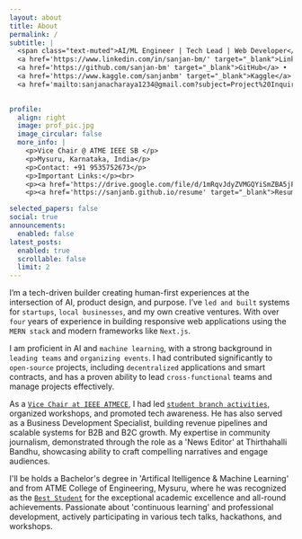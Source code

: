 ```yaml
---
layout: about
title: About
permalink: /
subtitle: |
  <span class="text-muted">AI/ML Engineer | Tech Lead | Web Developer</span> •
  <a href='https://www.linkedin.com/in/sanjan-bm/' target="_blank">LinkedIn</a> •
  <a href='https://github.com/sanjan-bm' target="_blank">GitHub</a> •
  <a href='https://www.kaggle.com/sanjanbm' target="_blank">Kaggle</a> •
  <a href='mailto:sanjanacharaya1234@gmail.com?subject=Project%20Inquiry' target="_blank">Email</a>
  

profile:
  align: right
  image: prof_pic.jpg
  image_circular: false
  more_info: |
    <p>Vice Chair @ ATME IEEE SB </p>
    <p>Mysuru, Karnataka, India</p>
    <p>Contact: +91 9535752673</p>
    <p>Important Links:</p><br>
    <p><a href='https://drive.google.com/file/d/1mRqvJdyZVMGQYiSmZBA5jFywdjk3P1Qz/view' target="_blank">Resume PDF</a></p><br>
    <p><a href='https://sanjanb.github.io/resume' target="_blank">Resume Hosted</a></p>

selected_papers: false
social: true
announcements:
  enabled: false
latest_posts:
  enabled: true
  scrollable: false
  limit: 2
---
```


  I’m a tech-driven builder creating human-first experiences at the intersection of AI, product design, and purpose. I’ve `led and built` systems for `startups`, `local businesses`, and my own creative ventures. With over `four` years of experience in building responsive web applications using the `MERN stack` and modern frameworks like `Next.js`. 

  I am proficient in AI and `machine learning`, with a strong background in `leading teams` and `organizing events`. I had contributed significantly to `open-source` projects, including `decentralized` applications and smart contracts, and has a proven ability to lead `cross-functional` teams and manage projects effectively.

As a [`Vice Chair at IEEE ATMECE`](https://atme.edu.in/ieee-home-2/), I had led [`student branch activities`](https://www.linkedin.com/company/ieee-atmece/posts/?feedView=all), organized workshops, and promoted tech awareness. He has also served as a Business Development Specialist, building revenue pipelines and scalable systems for B2B and B2C growth. My expertise in community journalism, demonstrated through the role as a 'News Editor' at Thirthahalli Bandhu, showcasing ability to craft compelling narratives and engage audiences.

I'll be holds a Bachelor's degree in 'Artifical Itelligence & Machine Learning' and  from ATME College of Engineering, Mysuru, where he was recognized as the [`Best Student`](https://www.linkedin.com/feed/update/urn:li:activity:7274457876113317888/) for the exceptional academic excellence and all-round achievements. Passionate about 'continuous learning' and professional development, actively participating in various tech talks, hackathons, and workshops.
